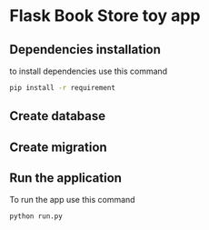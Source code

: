 # Flask Book Store toy app

## Dependencies installation

to install dependencies use this command

```sh
pip install -r requirement
```

## Create database

## Create migration

## Run the application

To run the app use this command

```sh
python run.py
```
